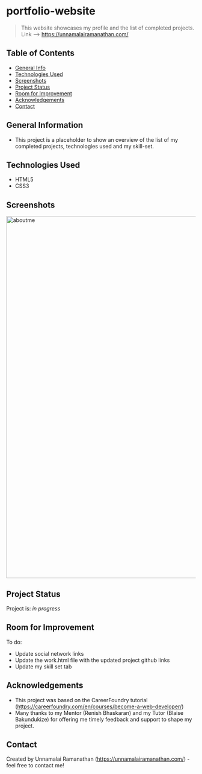 # portfolio-website
> This website showcases my profile and the list of completed projects.
> Link --> https://unnamalairamanathan.com/

## Table of Contents
* [General Info](#general-information)
* [Technologies Used](#technologies-used)
* [Screenshots](#screenshots)
* [Project Status](#project-status)
* [Room for Improvement](#room-for-improvement)
* [Acknowledgements](#acknowledgements)
* [Contact](#contact)


## General Information
- This project is a placeholder to show an overview of the list of my completed projects, technologies used and my skill-set.


## Technologies Used
- HTML5
- CSS3


## Screenshots
<img width="960" alt="aboutme" src="https://user-images.githubusercontent.com/58221568/135826994-60e55c20-3b84-4ffb-9145-9e98f9352100.png">


## Project Status
Project is: _in progress_ 


## Room for Improvement
To do:
- Update social network links
- Update the work.html file with the updated project github links
- Update my skill set tab


## Acknowledgements
- This project was based on the CareerFoundry tutorial (https://careerfoundry.com/en/courses/become-a-web-developer/)
- Many thanks to my Mentor (Renish Bhaskaran) and my Tutor (Blaise Bakundukize) for offering me timely feedback and support to shape my project.


## Contact
Created by Unnamalai Ramanathan (https://unnamalairamanathan.com/) - feel free to contact me!
